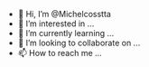 - 👋 Hi, I’m @Michelcosstta
- 👀 I’m interested in ...
- 🌱 I’m currently learning ...
- 💞️ I’m looking to collaborate on ...
- 📫 How to reach me ...

<!---
Michelcosstta/Michelcosstta is a ✨ special ✨ repository because its `README.md` (this file) appears on your GitHub profile.
You can click the Preview link to take a look at your changes.
--->
